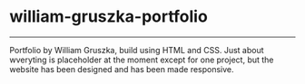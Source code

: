 # william-gruszka-portfolio

---
Portfolio by William Gruszka, build using HTML and CSS. Just about wveryting is placeholder at the moment except for one project, but the website has been designed and has been made responsive.
